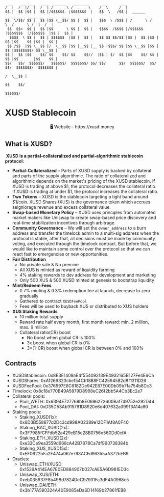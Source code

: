 ```
 __    __  __    __   ______   _______      __       __                                         
/  |  /  |/  |  /  | /      \ /       \    /  \     /  |                                        
$$ |  $$ |$$ |  $$ |/$$$$$$  |$$$$$$$  |   $$  \   /$$ |  ______   _______    ______   __    __ 
$$  \/$$/ $$ |  $$ |$$ \__$$/ $$ |  $$ |   $$$  \ /$$$ | /      \ /       \  /      \ /  |  /  |
 $$  $$<  $$ |  $$ |$$      \ $$ |  $$ |   $$$$  /$$$$ |/$$$$$$  |$$$$$$$  |/$$$$$$  |$$ |  $$ |
  $$$$  \ $$ |  $$ | $$$$$$  |$$ |  $$ |   $$ $$ $$/$$ |$$ |  $$ |$$ |  $$ |$$    $$ |$$ |  $$ |
 $$ /$$  |$$ \__$$ |/  \__$$ |$$ |__$$ |__ $$ |$$$/ $$ |$$ \__$$ |$$ |  $$ |$$$$$$$$/ $$ \__$$ |
$$ |  $$ |$$    $$/ $$    $$/ $$    $$//  |$$ | $/  $$ |$$    $$/ $$ |  $$ |$$       |$$    $$ |
$$/   $$/  $$$$$$/   $$$$$$/  $$$$$$$/ $$/ $$/      $$/  $$$$$$/  $$/   $$/  $$$$$$$/  $$$$$$$ |
                                                                                      /  \__$$ |
                                                                                      $$    $$/ 
                                                                                       $$$$$$/  
```





# XUSD Stablecoin

<p align="center">
🖥 Website – https://xusd.money
</p>


## What is XUSD?
<b> XUSD is a partial-collateralized and partial-algorithmic stablecoin protocol: </b>

  * <b>Partial-Collateralized</b> – Parts of XUSD supply is backed by collateral and parts of the supply algorithmic. The ratio of collateralized and algorithmic depends on the market's pricing of the XUSD stablecoin. If XUSD is trading at above $1, the protocol decreases the collateral ratio. If XUSD is trading at under $1, the protocol increases the collateral ratio. 
  * <b>Two Tokens</b> – XUSD is the stablecoin targeting a tight band around $1/coin. XUSD Shares (XUS) is the governance token which accrues seigniorage revenue and excess collateral value.
  * <b>Swap-based Monetary Policy</b> – XUSD uses principles from automated market makers like Uniswap to create swap-based price discovery and real-time stabilization incentives through arbitrage.
  * <b>Community Governance</b> – We will set the `owner_address` to a burn address and transfer the timelock admin to a multi-sig address when the protocol is stable, after that, all decisions must be made by community voting, and executed through the timelock contract. But before that, we would like to maintain some control over the protocol so that we can react fast to emergencies or new opportunities.
  * <b>Fair Distribution</b> 
      * No private sale & No premine
      * All XUS is minted as reward of liquidity farming
      * 4% staking rewards to dev address for development and marketing
      * Only 500 XUS & 500 XUSD minted at genesis to bootstrap liquidity
  * <b>Mint/Redeem Fees</b> 
      * 0.7% minting & 0.3% redemption fee at launch, decrease to zero gradually
      * Gathered to contract `XUSDFeePool`
      * Fees will be used to buyback XUS or distributed to XUS holders
  * <b>XUS Staking Rewards</b> 
      * 10 million total supply
      * Reward rate half every month, first month reward: min. 2 million, max. 6 million
      * Collateral ratio(CR) boost
          * No boost when global CR is 100%
          * 3x boost when global CR is 0%
          * 3*(1-CR) boost when global CR is between 0% and 100%

## Contracts

* XUSDStablecoin: 0x8E3E1409aE4f554092139E4932165B127Fe4E6Ca
* XUSDShares: 0xA1266323cbef54Cb18B8FC425945B2d8f1311D26
* XUSDFeePool: 0x376597E8C6182De942E87E00Db09b7fa754b8Dc3
* Timelock: 0x8c18e770B49A5879D8998eC26f2bb5A4Cb3Ec2e7
* Collateral pools:
  * Pool_WETH: 0x6394E727768b8E0696272600Baf749752e292D44
  * Pool_DAI: 0xD35D53Ab915761D8920e6d407632a09913A14a60
* Staking pools:
  * Staking_XUSD(1x): 0x6D3B558877d2Dc3cd998A02389e12DF1Af8A0F40
  * Staking_BAC_XUSD(2x): 0x3F7985fCFFdb52a429cB15c28B0756e560Dd0cfA
  * Staking_ETH_XUSD(2x): 0xe32Ce9ea3559d668cA42B7878Ca7df990738384b
  * Staking_XUS_XUSD(5x): 0xEF0622bFa2F474a067e763ACFd96355aA372bEB9
* Oracles:
  * Uniswap_ETH/XUSD: 0x1539A414EA67E0ED884907b027cAE5A6D981ED3c
  * Uniswap_XUS/ETH: 0xeb035937F8b498d7824DeC97931Fa3dF4A0968c5
  * Uniswap_DAI/ETH: 0x3b177A590324A40E9085eDa6D14169b27861fEB8